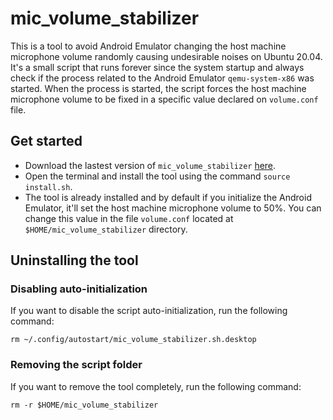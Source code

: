 # mic_volume_stabilizer
This is a tool to avoid Android Emulator changing the host machine microphone volume randomly causing undesirable noises on Ubuntu 20.04. It's a small script that runs forever since the system startup and always check if the process related to the Android Emulator `qemu-system-x86` was started. When the process is started, the script forces the host machine microphone volume to be fixed in a specific value declared on `volume.conf` file.

## Get started
- Download the lastest version of `mic_volume_stabilizer` [here](https://github.com/sudoariel/Android-Emulator-MicVolumeStabilizer/archive/refs/tags/v1.3.zip).
- Open the terminal and install the tool using the command `source install.sh`.
- The tool is already installed and by default if you initialize the Android Emulator, it'll set the host machine microphone volume to 50%. You can change this value in the file `volume.conf` located at `$HOME/mic_volume_stabilizer` directory.

## Uninstalling the tool
### Disabling auto-initialization
If you want to disable the script auto-initialization, run the following command:
```
rm ~/.config/autostart/mic_volume_stabilizer.sh.desktop
```
### Removing the script folder
If you want to remove the tool completely, run the following command:
```
rm -r $HOME/mic_volume_stabilizer
```